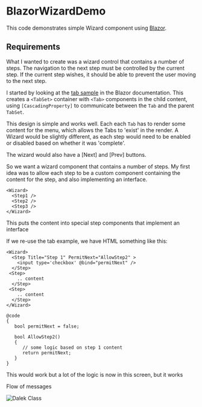 # BlazorWizardDemo

This code demonstrates simple Wizard component using [Blazor](https://www.blazor.net).

## Requirements

What I wanted to create was a wizard control that contains a number of steps. The 
navigation to the next step must be controlled by the current step. If the current 
step wishes, it should be able to prevent the user moving to the next step. 


I started by looking at the [tab sample](https://docs.microsoft.com/en-us/aspnet/core/blazor/components?view=aspnetcore-3.1#tabset-example)
in the Blazor documentation. This creates a `<TabSet>` container with `<Tab>` 
components in the child content, using `[CascadingProperty]` to communicate between 
the `Tab` and the parent `TabSet`.

This design is simple and works well. Each each `Tab` has to render some content 
for the menu, which allows the Tabs to 'exist' in the render. A Wizard would be slightly different, 
as each step would need to be enabled or disabled based on whether it was 'complete'.

The wizard would also have a [Next] and [Prev] buttons.

So we want a wizard component that contains a number of steps. My first idea was to allow each step
to be a custom component containing the content for the step, and also implementing an interface.

```
<Wizard>
  <Step1 />
  <Step2 />
  <Step3 />
</Wizard>
```
This puts the content into special step components that implement an interface


If we re-use the tab example, we have HTML something like this:
```
<Wizard>
  <Step Title="Step 1" PermitNext="AllowStep2" >
    <input type='checkbox' @bind="permitNext" />
  </Step>
 <Step>
    .. content  
  </Step>
 <Step>
    .. content  
  </Step>
</Wizard>

@code
{
   bool permitNext = false;

   bool AllowStep2() 
   {
      // some logic based on step 1 content
      return permitNext;
   }
}
```

This would work but a lot of the logic is now in this screen, but it works

Flow of messages

![Dalek Class](http://yuml.me/diagram/plain;dir:LR;scale:80/class/,%20%5BModel%5D%20-%3E%20%5BStep%5D,%20%5BContent%5D-%3E%5BStep%5D,%20%5BStep%5D-%3E%5BWizard%5D.png)
